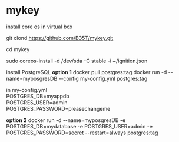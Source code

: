 # mykey
install core os in virtual box

git clond https://github.com/B35T/mykey.git

cd mykey

sudo coreos-install -d /dev/sda -C stable -i ~/ignition.json

install PostgreSQL
**option 1**
docker pull postgres:tag
docker run -d --name=myposgresDB --config my-config.yml postgres:tag

in my-config.yml \
POSTGRES_DB=myappdb \
POSTGRES_USER=admin \
POSTGRES_PASSWORD=pleasechangeme 

**option 2**
docker run -d --name=myposgresDB -e POSTGRES_DB=mydatabase -e POSTGRES_USER=admin -e POSTGRES_PASSWORD=secret --restart=always postgres:tag
